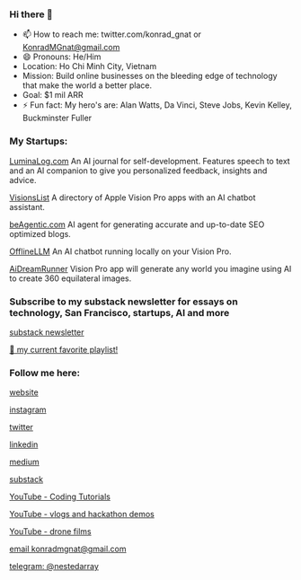 ### Hi there 👋

- 📫 How to reach me: twitter.com/konrad_gnat or KonradMGnat@gmail.com
- 😄 Pronouns: He/Him
- Location: Ho Chi Minh City, Vietnam
- Mission: Build online businesses on the bleeding edge of technology that make the world a better place.
- Goal: $1 mil ARR
- ⚡ Fun fact: My hero's are: Alan Watts, Da Vinci, Steve Jobs, Kevin Kelley, Buckminster Fuller

### My Startups:


[LuminaLog.com](https://luminalog.com)
An AI journal for self-development. Features speech to text and an AI companion to give you personalized feedback, insights and advice.

[VisionsList](https://visionslist.com)
A directory of Apple Vision Pro apps with an AI chatbot assistant.

[beAgentic.com](https://beagentic.com)
AI agent for generating accurate and up-to-date SEO optimized blogs.

[OfflineLLM](https://apps.apple.com/us/app/offlinellm/id6478590762)
An AI chatbot running locally on your Vision Pro.

[AiDreamRunner](https://apps.apple.com/us/app/aidreamrunner42/id6478180706)
Vision Pro app will generate any world you imagine using AI to create 360 equilateral images.



### Subscribe to my substack newsletter for essays on technology, San Francisco, startups, AI and more

[substack newsletter](https://0xmakereth.substack.com/)




[🎵 my current favorite playlist!](https://open.spotify.com/playlist/1fuW83lvB2Hp0YJpT4iUgX?si=c6c6310af751478c)



### Follow me here:

[website](https://konradgnat.com)

[instagram](https://instagram.com/konradgnat)

[twitter](https://twitter.com/konrad_gnat)

[linkedin](https://linkedin.com/in/konrad-gnat)

[medium](https://medium.com/@konradmgnat)

[substack](https://0xmakereth.substack.com/)

[YouTube - Coding Tutorials](https://www.youtube.com/@KonradsCodingTutorials)

[YouTube - vlogs and hackathon demos](https://www.youtube.com/channel/UCfPanjIDA2y3TuZasqYO-Ag)

[YouTube - drone films](https://www.youtube.com/channel/UCUIFdez2IItVFaDTJQyPywg/videos)

[email konradmgnat@gmail.com](mailto:konradmgnat@gmail.com)

[telegram: @nestedarray](https://t.me/nestedarray)


<!--
**kon-rad/kon-rad** is a ✨ _special_ ✨ repository because its `README.md` (this file) appears on your GitHub profile.

Here are some ideas to get you started:

- 🔭 I’m currently working on ...
- 🌱 I’m currently learning ...
- 👯 I’m looking to collaborate on ...
- 🤔 I’m looking for help with ...
- 💬 Ask me about ...
- 📫 How to reach me: ...
- 😄 Pronouns: ...
- ⚡ Fun fact: ...
-->
